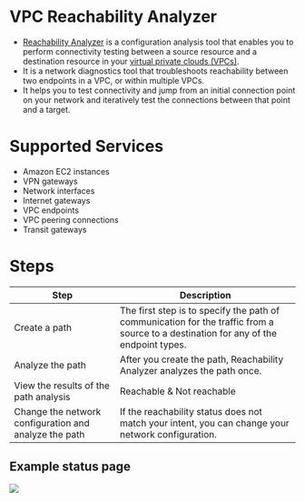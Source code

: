 # VPC Reachability Analyzer
- [Reachability Analyzer](https://docs.aws.amazon.com/vpc/latest/reachability/what-is-reachability-analyzer.html) is a configuration analysis tool that enables you to perform connectivity testing between a source resource and a destination resource in your [virtual private clouds (VPCs)](../3_NetworkFoundationsVPC/Readme.md).
- It is a network diagnostics tool that troubleshoots reachability between two endpoints in a VPC, or within multiple VPCs.
- It helps you to test connectivity and jump from an initial connection point on your network and iteratively test the connections between that point and a target.

# Supported Services
- Amazon EC2 instances
- VPN gateways
- Network interfaces
- Internet gateways
- VPC endpoints
- VPC peering connections
- Transit gateways

# Steps

| Step                                                  | Description                                                                                                                          |
|-------------------------------------------------------|--------------------------------------------------------------------------------------------------------------------------------------|
| Create a path                                         | The first step is to specify the path of communication for the traffic from a source to a destination for any of the endpoint types. |
| Analyze the path                                      | After you create the path, Reachability Analyzer analyzes the path once.                                                             |
| View the results of the path analysis                 | Reachable & Not reachable                                                                                                            |
| Change the network configuration and analyze the path | If the reachability status does not match your intent, you can change your network configuration.                                    |

## Example status page

![](https://docs.aws.amazon.com/images/vpc/latest/reachability/images/unreachable-path.png)